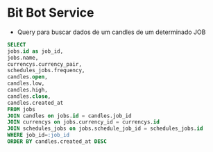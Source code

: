 # Bit Bot Service

- Query para buscar dados de um candles de um determinado JOB

```sql
SELECT
jobs.id as job_id,
jobs.name,
currencys.currency_pair,
schedules_jobs.frequency,
candles.open,
candles.low,
candles.high,
candles.close,
candles.created_at
FROM jobs
JOIN candles on jobs.id = candles.job_id
JOIN currencys on jobs.currency_id = currencys.id
JOIN schedules_jobs on jobs.schedule_job_id = schedules_jobs.id
WHERE job_id=:job_id
ORDER BY candles.created_at DESC
```